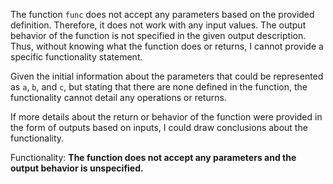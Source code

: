 The function `func` does not accept any parameters based on the provided definition. Therefore, it does not work with any input values. The output behavior of the function is not specified in the given output description. Thus, without knowing what the function does or returns, I cannot provide a specific functionality statement.

Given the initial information about the parameters that could be represented as `a`, `b`, and `c`, but stating that there are none defined in the function, the functionality cannot detail any operations or returns. 

If more details about the return or behavior of the function were provided in the form of outputs based on inputs, I could draw conclusions about the functionality.

Functionality: **The function does not accept any parameters and the output behavior is unspecified.**